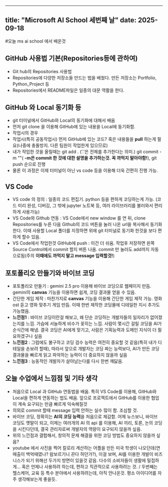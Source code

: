 ----
title: "Microsoft AI School 세번째 날"
date: 2025-09-18
---

#오늘 ms ai school 에서 배운것
 
 ## GitHub 사용법 기본(Repositories등에 관하여)
  - Git hub의 Repositories 사용법
  - Repositories에 다양한 저장소들 만드는 법을 배웠다. 만든 저장소는 Portfolio, Python_Project 등
  - Repositories에서 README파일은 일종의 대문 역활을 한다.
 
 ## GitHub 와 Local 동기화 등
  - git 터미널에서 GitHub와 Local의 동기화에 대해서 배움
  - 먼저 git clone 을 이용해 GitHub에 있는 내용을 Local에 동기화함.
  - 작업시의 경우
   - 작업시(특히 공동작업시) 먼저 GitHub에 있는 코드? 혹은 내용들을 **pull** 하는게 필요(나중에 충돌방지. 다른 팀원이 작업한게 있으므로)
   - 내가 작업한 것을 올릴때는 git add . ('.'은 전체를 추가한다는 의미.) git commit -m ""( **-m은 commit 한 것에 대한 설명을 추가하는것. 꼭 까먹지 말아야함!**), git push 순으로 진행
   - 물론 이 과정은 이제 터미널이 아닌 vs code 등을 이용해 더욱 간편히 진행 가능.

 ## VS Code 
  - VS code 의 정의 : 일종의 코드 편집기. python 등을 편하게 코딩하는게 가능. (코드 미리 완성, 디버깅, 그 밖에 jupyter 노트북 등, 여러 라이브러리를 불러와서 편리하게 사용가능)
  - VS Code와 Github 연동 : VS Code에서 new window 를 연 뒤, clone Repositories를 누른 다음 Github의 코드 버튼을 눌러 나온 url을 복사해서 동기화 한다. 이때 사용할 Local 폴더를 지정하면 위에 git 터미널로 동기화 한것을 보다 편하게 할수 있음.
  - VS Code에서 작업한것 GitHub에 push : 이건 더 쉬움. 작업후 저장하면 왼쪽 Source Control에서 commit 할지 버튼 나옴. commit 만 눌러도 add까지 자동으로됨(주의 **이때에도 까먹지 말고 message 입력할것!**)

 ## 포토폴리오 만들기와 바이브 코딩
  - 포토폴리오 만들기 : gemini 2.5 pro 이용해 바이브 코딩으로 웹페이지 만듬. gemini의 **canvas** 기능을 이용하면 쉽게, 코딩 결과물 얻을 수 있음.
  - 간단한 게임 제작 : 마찬가지로 **canvas** 기능을 이용해 간단한 게임 제작 가능. 영화 ost 듣고 영화 맞추기 게임 만듬. 이때 한번 제작한 코딩물에 디테일한 지시 추가도 가능했음.
  - **느낀점1** : 바이브 코딩이란걸 해보고, 왜 단순 코딩하는 개발자들의 일자리가 없어졌는지를 느낌. 가슴에 서늘하게 비수가 꽂히는 느낌. 사람이 몇시간 걸릴 코딩을 AI가 순식간에 해냄. 결국 코딩은 AI에게 맞기고, 사람은 기획능력과 도메인 지식이 더 필요하겠구나 싶음
  - **느낀점2** : 그럼에도 불구하고 코딩 검수 능력은 여전히 중요할 것 같음(특히 내가 디테일을 손보려 할때), 따라서 앞으로 개발자는 코딩 짜는 능력보다, AI가 만든 코딩 결과물을 빠르게 읽고 파악하는 능력이 더 중요하지 않을까 싶음
  - **느낀점3** : 능동적인 개발자가 살아남는다를 다시 한번 깨닳음.

## 오늘 수업에서 느낌점 및 기타 생각
 - 처음으로 Local 과 GitHub 연동법을 배움. 특히 VS Code를 이용해, GitHub와 Local을 편하게 연동하는 법도 배움. 앞으로 프로젝트에서 GitHub를 이용한 협업이 계속 요구되는 만큼 빠르게 익숙해질것
 - 의외로 commit 할때 message 입력 안하는 실수 많이 함. 조심할 것.
 - 바이브 코딩, 정확히는 **AI의 코딩 능력**을 처음으로 체감함. 어제 뉴스보니, 바이브 코딩도 옛말이 되고, 이제는 여러개의 AI 의 api 를 이용해, AI 끼리, 토론, 논의 코딩을 시킨다던데, 결국 관리자로써 개발자의 역량이 요구되지 않을까 싶음. 
 - 위의 느낀점과 결합해서, 창의적 문제 해결을 위한 코딩 방법도 중요하지 않을까 싶음?
 - youtube 에서 사진을 찍어 칼로리 계산하는 어플을 만든 미국 학생이 나오던데(연매출이 백억때였나? 람보르기니 끈다 하던가?), 이걸 보며, AI를 이용한 개발이 비즈니스가 되기 위해선 두가지 방면이 있을것 같음. 다수의 소비자들이 생활에 밀접하게... 혹은 언제나 사용하려 하는데, 편하고 직관적으로 사용하려는 것. / 두번째는 헬스케어, 교육 등 특수 분야에서 사용하려는데, 아직 안나온것. 평소 아이디어를 자주 생각해보는게 좋을듯.